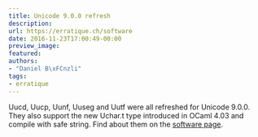 ```yaml
---
title: Unicode 9.0.0 refresh
description:
url: https://erratique.ch/software
date: 2016-11-23T17:00:49-00:00
preview_image:
featured:
authors:
- "Daniel B\xFCnzli"
tags:
- erratique
---
```


Uucd, Uucp, Uunf, Uuseg and Uutf were all refreshed for Unicode 9.0.0. They also support the new Uchar.t type introduced in OCaml 4.03 and compile with safe string. Find about them on the <a href="https://erratique.ch/software">software page</a>.
